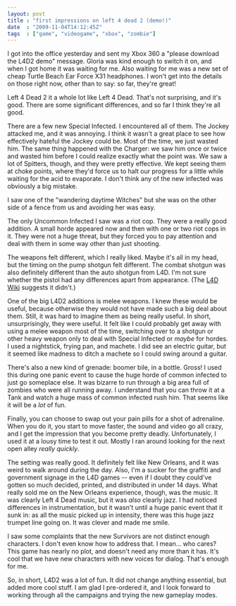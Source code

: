 ```yaml
---
layout: post
title : "first impressions on left 4 dead 2 (demo!)"
date  : "2009-11-04T14:12:45Z"
tags  : ["game", "videogame", "xbox", "zombie"]
---
```

I got into the office yesterday and sent my Xbox 360 a "please download the L4D2 demo" message.  Gloria was kind enough to switch it on, and when I got home it was waiting for me.  Also waiting for me was a new set of cheap Turtle Beach Ear Force X31 headphones.  I won't get into the details on those right now, other than to say: so far, they're great!

Left 4 Dead 2 it a whole lot like Left 4 Dead.  That's not surprising, and it's good.  There are some significant differences, and so far I think they're all good.

There are a few new Special Infected.  I encountered all of them.  The Jockey attacked me, and it was annoying.  I think it wasn't a great place to see how effectively hateful the Jockey could be.  Most of the time, we just wasted him. The same thing happened with the Charger: we saw him once or twice and wasted him before I could realize exactly what the point was.  We saw a lot of Spitters, though, and they were pretty effective.  We kept seeing them at choke points, where they'd force us to halt our progress for a little while waiting for the acid to evaporate.  I don't think any of the new infected was obviously a big mistake.

I saw one of the "wandering daytime Witches" but she was on the other side of a fence from us and avoiding her was easy.

The only Uncommon Infected I saw was a riot cop.  They were a really good addition.  A small horde appeared now and then with one or two riot cops in it. They were not a huge threat, but they forced you to pay attention and deal with them in some way other than just shooting.

The weapons felt different, which I really liked.  Maybe it's all in my head, but the timing on the pump shotgun felt different.  The combat shotgun was also definitely different than the auto shotgun from L4D.  I'm not sure whether the pistol had any differences apart from appearance.  (The [L4D Wiki](http://left4dead.wikia.com/wiki/P220_Pistol) suggests it didn't.)

One of the big L4D2 additions is melee weapons.  I knew these would be useful, because otherwise they would not have made such a big deal about them.  Still, it was hard to imagine them as being really useful.  In short, unsurprisingly, they were useful.  It felt like I could probably get away with using a melee weapon most of the time, switching over to a shotgun or other heavy weapon only to deal with Special Infected or *maybe* for hordes.  I used a nightstick, frying pan, and machete.  I did see an electric guitar, but it seemed like madness to ditch a machete so I could swing around a guitar.

There's also a new kind of grenade: boomer bile, in a bottle.  Gross!  I used this during one panic event to cause the huge horde of common infected to just go someplace else.  It was bizarre to run through a big area full of zombies who were all running away.  I understand that you can throw it at a Tank and watch a huge mass of common infected rush him.  That seems like it will be a *lot* of fun.

Finally, you can choose to swap out your pain pills for a shot of adrenaline. When you do it, you start to move faster, the sound and video go all crazy, and I get the impression that you become pretty deadly.  Unfortunately, I used it at a lousy time to test it out.  Mostly I ran around looking for the next open alley *really quickly*.

The setting was really good.  It definitely felt like New Orleans, and it was weird to walk around during the day.  Also, I'm a sucker for the graffiti and government signage in the L4D games -- even if I doubt they could've gotten so much decided, printed, and distributed in under 14 days.  What really sold me on the New Orleans experience, though, was the music.  It was clearly Left 4 Dead music, but it was *also* clearly jazz.  I had noticed differences in instrumentation, but it wasn't until a huge panic event that it sunk in: as all the music picked up in intensity, there was this huge jazz trumpet line going on.  It was clever and made me smile.

I saw some complaints that the new Survivors are not distinct enough characters.  I don't even know how to address that.  I mean... who cares?  This game has nearly no plot, and doesn't need any more than it has.  It's cool that we have new characters with new voices for dialog.  That's enough for me.

So, in short, L4D2 was a lot of fun.  It did not change anything essential, but added more cool stuff.  I am glad I pre-ordered it, and I look forward to working through all the campaigns and trying the new gameplay modes.
